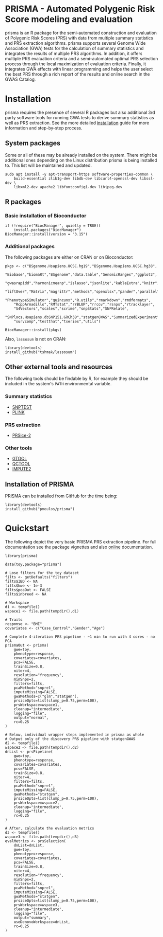 PRISMA - Automated Polygenic Risk Score modeling and evaluation
================================================================================

prisma is an R package for the semi-automated construction and evaluation of 
Polygenic Risk Scores (PRS) with data from multiple summary statistics and PRS 
extraction algorithms. prisma supports several Genome Wide Association (GWA) 
tests for the calculation of summary statistics and integrates the results of 
multiple PRS algorithms. In addition, it offers multiple PRS evaluation criteria 
and a semi-automated optimal PRS selection process through the local 
maximization of evaluation criteria. Finally, it integrates GWA effects with 
linear programming and helps the user select the best PRS through a rich report 
of the results and online search in the GWAS Catalog.

# Installation

prisma requires the presence of several R packages but also additional 3rd party
software tools for running GWA tests to derive summary statistics as well as PRS
extraction. See the more detailed 
[installation](#) 
guide for more information and step-by-step process.

## System packages

Some or all of these may be already installed on the system. There might be
additional ones depending on the Linux distribution prisma is being installed
to. This list will be maintained and updated.

```
sudo apt install -y apt-transport-https software-properties-common \
    build-essential zlib1g-dev libdb-dev libcurl4-openssl-dev libssl-dev \
    libxml2-dev apache2 libfontconfig1-dev libjpeg-dev
```

## R packages

### Basic installation of Bioconductor

```
if (!require("BiocManager", quietly = TRUE))
    install.packages("BiocManager")
BiocManager::install(version = "3.15")
```

### Additional packages

The following packages are either on CRAN or on Bioconductor:

```
pkgs <- c("BSgenome.Hsapiens.UCSC.hg19","BSgenome.Hsapiens.UCSC.hg38",
    "Biobase","biomaRt","BSgenome","data.table","GenomicRanges","ggplot2",
    "gwasrapidd","harmonicmeanp","islasso","jsonlite","kableExtra","knitr",
    "liftOver","Matrix","magrittr","methods","openxlsx","pander","parallel",
    "PhenotypeSimulator","quincunx","R.utils","rmarkdown","rmdformats",
    "RcppArmadillo","RMTstat","rrBLUP","rrcov","rsnps","rtracklayer",
    "S4Vectors","scales","scrime","snpStats","SNPRelate",
    "SNPlocs.Hsapiens.dbSNP151.GRCh38","statgenGWAS","SummarizedExperiment",
    "survcomp","testthat","tseries","utils")

BiocManager::install(pkgs)
```

Also, `lassosum` is not on CRAN:

```
library(devtools)
install_github("tshmak/lassosum")
```

## Other external tools and resources

The following tools should be findable by R, for example they should be included
in the system's `PATH` environmental variable.

### Summary statistics

* [SNPTEST](https://www.well.ox.ac.uk/~gav/snptest/)
* [PLINK](https://www.cog-genomics.org/plink/)

### PRS extraction

* [PRSice-2](https://www.prsice.info/)

### Other tools

* [GTOOL](https://www.well.ox.ac.uk/~cfreeman/software/gwas/gtool.html)
* [QCTOOL](https://www.well.ox.ac.uk/~gav/qctool_v2/)
* [IMPUTE2](http://mathgen.stats.ox.ac.uk/impute/impute_v2.html)

## Installation of PRISMA

PRISMA can be installed from GitHub for the time being:

```
library(devtools)
install_github("pmoulos/prisma")
```

# Quickstart

The following depict the very basic PRISMA PRS extraction pipeline. For full
documentation see the package vignettes and also 
[online](#) documentation.

```
library(prisma)

data(toy,package="prisma")

# Lose filters for the toy dataset
filts <- getDefaults("filters")
filts$IBD <- NA
filts$hwe <- 1e-3
filts$pcaOut <- FALSE
filts$inbreed <- NA

# Workspace
d1 <- tempfile()
wspace1 <- file.path(tempdir(),d1)

# Traits
response <- "BMI"
covariates <- c("Case_Control","Gender","Age")

# Complete 4-iteration PRS pipeline - ~1 min to run with 4 cores - no PCA
prismaOut <- prisma(
    gwe=toy,
    phenotype=response,
    covariates=covariates,
    pcs=FALSE,
    trainSize=0.8,
    niter=4,
    resolution="frequency",
    minSnps=2,
    filters=filts,
    pcaMethod="snprel",
    imputeMissing=FALSE,
    gwaMethods=c("glm","statgen"),
    prsiceOpts=list(clump_p=0.75,perm=100),
    prsWorkspace=wspace1,
    cleanup="intermediate",
    logging="file",
    output="normal",
    rc=0.25
)

# Below, individual wrapper steps implemented in prisma as whole
# Output only of the discovery PRS pipeline with statgenGWAS
d2 <- tempfile()
wspace2 <- file.path(tempdir(),d2)
dnList <- prsPipeline(
    gwe=toy,
    phenotype=response,
    covariates=covariates,
    pcs=FALSE,
    trainSize=0.8,
    niter=4,
    filters=filts,
    pcaMethod="snprel",
    imputeMissing=FALSE,
    gwaMethods="statgen",
    prsiceOpts=list(clump_p=0.75,perm=100),
    prsWorkspace=wspace2,
    cleanup="intermediate",
    logging="file",
    rc=0.25
)

# After, calculate the evaluation metrics
d3 <- tempfile()
wspace3 <- file.path(tempdir(),d3)
evalMetrics <- prsSelection(
    dnList=dnList,
    gwe=toy,
    phenotype=response,
    covariates=covariates,
    pcs=FALSE,
    trainSize=0.8,
    niter=4,
    resolution="frequency",
    minSnps=2,
    filters=filts,
    pcaMethod="snprel",
    imputeMissing=FALSE,
    gwaMethods="statgen",
    prsiceOpts=list(clump_p=0.75,perm=100),
    prsWorkspace=wspace3,
    cleanup="intermediate",
    logging="file",
    output="summary",
    useDenovoWorkspace=dnList,
    rc=0.25
)
```
